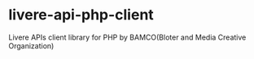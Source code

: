 # livere-api-php-client
Livere APIs client library for PHP by BAMCO(Bloter and Media Creative Organization)
